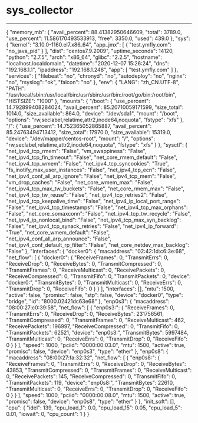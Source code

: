 # sys_collector

___
{
    "memory_mb": {
        "avail_percent": 88.41382950646609, 
        "total": 3789.0, 
        "use_percent": 11.586170493533913, 
        "free": 3350.0, 
        "used": 439.0
    }, 
    "sys": {
        "kernel": "3.10.0-1160.el7.x86_64", 
        "app_jmx": [
            {
                "test.ymfly.com": "no_java_pid"
            }
        ], 
        "dist": "centos7.9.2009", 
        "uptime_seconds": 14120, 
        "python": "2.7.5", 
        "arch": "x86_64", 
        "glibc": "2.2.5", 
        "hostname": "localhost.localdomain", 
        "datetime": "2020-12-07 15:26:24", 
        "dns": "192.168.1.1", 
        "ipaddress": "192.168.1.248", 
        "app": [
            "test.ymfly.com"
        ]
    }, 
    "services": {
        "filebeat": "no", 
        "chronyd": "no", 
        "autodeploy": "no", 
        "nginx": "no", 
        "rsyslog": "ok", 
        "falcon": "no"
    }, 
    "env": {
        "LANG": "zh_CN.UTF-8", 
        "PATH": "/usr/local/sbin:/usr/local/bin:/usr/sbin:/usr/bin:/root/go/bin:/root/bin", 
        "HISTSIZE": "1000"
    }, 
    "mounts": {
        "/boot": {
            "use_percent": 14.792899408284024, 
            "avail_percent": 85.20710059171599, 
            "size_total": 1014.0, 
            "size_available": 864.0, 
            "device": "/dev/sda1", 
            "mount": "/boot", 
            "options": "rw,seclabel,relatime,attr2,inode64,noquota", 
            "fstype": "xfs"
        }, 
        "/": {
            "use_percent": 14.752365052865887, 
            "avail_percent": 85.24763494713412, 
            "size_total": 17970.0, 
            "size_available": 15319.0, 
            "device": "/dev/mapper/centos-root", 
            "mount": "/", 
            "options": "rw,seclabel,relatime,attr2,inode64,noquota", 
            "fstype": "xfs"
        }
    }, 
    "sysctl": {
        "net_ipv4_tcp_rmem": "False", 
        "vm_swappiness": "False", 
        "net_ipv4_tcp_fin_timeout": "False", 
        "net_core_rmem_default": "False", 
        "net_ipv4_tcp_wmem": "False", 
        "net_ipv4_tcp_syncookies": "True", 
        "fs_inotify_max_user_instances": "False", 
        "net_ipv4_tcp_ecn": "False", 
        "net_ipv4_conf_all_arp_ignore": "False", 
        "net_ipv4_tcp_mem": "False", 
        "vm_drop_caches": "False", 
        "net_core_wmem_max": "False", 
        "net_ipv4_tcp_max_tw_buckets": "False", 
        "net_core_rmem_max": "False", 
        "net_ipv4_tcp_tw_reuse": "False", 
        "net_ipv4_tcp_retries2": "False", 
        "net_ipv4_tcp_keepalive_time": "False", 
        "net_ipv4_ip_local_port_range": "False", 
        "net_ipv4_tcp_timestamps": "False", 
        "net_ipv4_tcp_max_orphans": "False", 
        "net_core_somaxconn": "False", 
        "net_ipv4_tcp_tw_recycle": "False", 
        "net_ipv4_ip_nonlocal_bind": "False", 
        "net_ipv4_tcp_max_syn_backlog": "False", 
        "net_ipv4_tcp_synack_retries": "False", 
        "net_ipv4_ip_forward": "True", 
        "net_core_wmem_default": "False", 
        "net_ipv4_conf_all_arp_announce": "False", 
        "net_ipv4_conf_default_rp_filter": "False", 
        "net_core_netdev_max_backlog": "False"
    }, 
    "interfaces": {
        "docker0": {
            "macaddress": "02:42:1d:c6:3e:68", 
            "net_flow": [
                {
                    "docker0:": {
                        "ReceiveFrames": 0, 
                        "TransmitErrs": 0, 
                        "ReceiveDrop": 0, 
                        "ReceiveBytes": 0, 
                        "TransmitCompressed": 0, 
                        "TransmitFrames": 0, 
                        "ReceiveMulticast": 0, 
                        "ReceivePackets": 0, 
                        "ReceiveCompressed": 0, 
                        "TransmitFifo": 0, 
                        "TransmitPackets": 0, 
                        "device": "docker0:", 
                        "TransmitBytes": 0, 
                        "TransmitMulticast": 0, 
                        "ReceiveErrs": 0, 
                        "TransmitDrop": 0, 
                        "ReceiveFifo": 0
                    }
                }
            ], 
            "interfaces": [], 
            "mtu": 1500, 
            "active": false, 
            "promisc": false, 
            "stp": false, 
            "device": "docker0", 
            "type": "bridge", 
            "id": "8000.02421dc63e68"
        }, 
        "enp0s3": {
            "macaddress": "08:00:27:c0:39:58", 
            "net_flow": [
                {
                    "enp0s3:": {
                        "ReceiveFrames": 0, 
                        "TransmitErrs": 0, 
                        "ReceiveDrop": 0, 
                        "ReceiveBytes": 231756561, 
                        "TransmitCompressed": 0, 
                        "TransmitFrames": 0, 
                        "ReceiveMulticast": 462, 
                        "ReceivePackets": 196997, 
                        "ReceiveCompressed": 0, 
                        "TransmitFifo": 0, 
                        "TransmitPackets": 62521, 
                        "device": "enp0s3:", 
                        "TransmitBytes": 5997484, 
                        "TransmitMulticast": 0, 
                        "ReceiveErrs": 0, 
                        "TransmitDrop": 0, 
                        "ReceiveFifo": 0
                    }
                }
            ], 
            "speed": 1000, 
            "pciid": "0000:00:03.0", 
            "mtu": 1500, 
            "active": true, 
            "promisc": false, 
            "device": "enp0s3", 
            "type": "ether"
        }, 
        "enp0s8": {
            "macaddress": "08:00:27:fa:32:32", 
            "net_flow": [
                {
                    "enp0s8:": {
                        "ReceiveFrames": 0, 
                        "TransmitErrs": 0, 
                        "ReceiveDrop": 0, 
                        "ReceiveBytes": 43853, 
                        "TransmitCompressed": 0, 
                        "TransmitFrames": 0, 
                        "ReceiveMulticast": 0, 
                        "ReceivePackets": 145, 
                        "ReceiveCompressed": 0, 
                        "TransmitFifo": 0, 
                        "TransmitPackets": 119, 
                        "device": "enp0s8:", 
                        "TransmitBytes": 22610, 
                        "TransmitMulticast": 0, 
                        "ReceiveErrs": 0, 
                        "TransmitDrop": 0, 
                        "ReceiveFifo": 0
                    }
                }
            ], 
            "speed": 1000, 
            "pciid": "0000:00:08.0", 
            "mtu": 1500, 
            "active": true, 
            "promisc": false, 
            "device": "enp0s8", 
            "type": "ether"
        }
    }, 
    "init_soft": [], 
    "cpu": {
        "idel": 139, 
        "cpu_load_1": 0.0, 
        "cpu_load_15": 0.05, 
        "cpu_load_5": 0.01, 
        "iowait": 0, 
        "cpu_count": 1
    }
}

